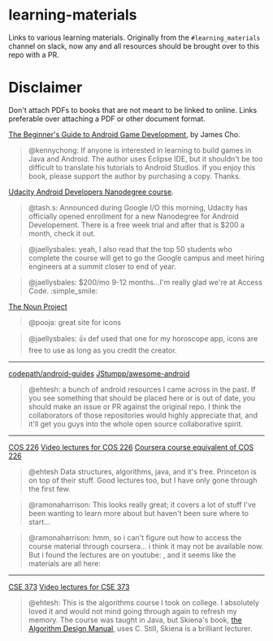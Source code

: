 # learning-materials
Links to various learning materials. Originally from the `#learning_materials` channel on slack, now any and all resources should be brought over to this repo with a PR.

# Disclaimer
Don't attach PDFs to books that are not meant to be linked to online. Links preferable over attaching a PDF or other document format.

[The Beginner's Guide to Android Game Development](http://www.amazon.com/Beginners-Guide-Android-Game-Development/dp/1908689269), by James Cho.
> @kennychong: If anyone is interested in learning to build games in Java and Android.
> The author uses Eclipse IDE, but it shouldn't be too difficult to translate his tutorials to Android Studios.
> If you enjoy this book, please support the author by purchasing a copy. Thanks.

[Udacity Android Developers Nanodegree course](https://www.udacity.com/course/android-developer-nanodegree--nd801).

> @tash.s: Announced during Google I/O this morning, Udacity has officially opened enrollment for a new Nanodegree for Android Developement. There is a free week trial and after that is $200 a month, check it out. 

> @jaellysbales: yeah, I also read that the top 50 students who complete the course will get to go the Google campus and meet hiring engineers at a summit closer to end of year. 

> @jaellysbales: $200/mo 9-12 months...I'm really glad we're at Access Code. :simple_smile:


[The Noun Project](https://thenounproject.com/)

> @pooja: great site for icons

> @jaellysbales: :thumbsup: def used that one for my horoscope app, icons are free to use as long as you credit the creator.

----

[codepath/android-guides](https://github.com/codepath/android_guides)
[JStumpp/awesome-android](https://github.com/JStumpp/awesome-android)
> @ehtesh: a bunch of android resources I came across in the past. If you see something that should be placed here or is out of date, you should make an issue or PR against the original repo. I think the collaborators of those repositories would highly appreciate that, and it'll get you guys into the whole open source collaborative spirit.

----
[COS 226](http://algs4.cs.princeton.edu/home/)
[Video lectures for COS 226](https://www.youtube.com/channel/UCGHWQDEBiMNBsSnpwbaWIbg/videos)
[Coursera course equivalent of COS 226](https://www.coursera.org/course/algs4partI)

> @ehtesh Data structures, algorithms, java, and it's free. Princeton is on top of their stuff. Good lectures too, but I have only gone through the first few.

> @ramonaharrison: This looks really great; it covers a lot of stuff I've been wanting to learn more about but haven't been sure where to start... 

> @ramonaharrison: hmm, so i can't figure out how to access the course material through coursera... i think it may not be available now. But i found the lectures are on youtube: <snip> , and it seems like the materials are all here: <snip>

----
[CSE 373](https://www3.cs.stonybrook.edu/~skiena/373/)
[Video lectures for CSE 373](https://www.youtube.com/playlist?list=PLOtl7M3yp-DV69F32zdK7YJcNXpTunF2b)

> @ehtesh: This is the algorithms course I took on college. I absolutely loved it and would not mind going through again to refresh my memory. The course was taught in Java, but Skiena's book, [the Algorithm Design Manual](http://www.amazon.com/Algorithm-Design-Manual-Steven-Skiena/dp/1849967202), uses C. Still, Skiena is a brilliant lecturer.
